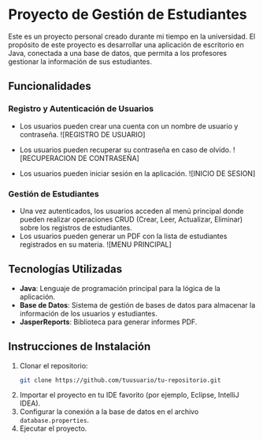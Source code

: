 
# Proyecto de Gestión de Estudiantes

Este es un proyecto personal creado durante mi tiempo en la universidad. El propósito de este proyecto es desarrollar una aplicación de escritorio en Java, conectada a una base de datos, que permita a los profesores gestionar la información de sus estudiantes.

## Funcionalidades

### Registro y Autenticación de Usuarios
- Los usuarios pueden crear una cuenta con un nombre de usuario y contraseña.
  ![REGISTRO DE USUARIO]

- Los usuarios pueden recuperar su contraseña en caso de olvido.
  ![RECUPERACION DE CONTRASEÑA]

- Los usuarios pueden iniciar sesión en la aplicación.
  ![INICIO DE SESION]

### Gestión de Estudiantes
- Una vez autenticados, los usuarios acceden al menú principal donde pueden realizar operaciones CRUD (Crear, Leer, Actualizar, Eliminar) sobre los registros de estudiantes.
- Los usuarios pueden generar un PDF con la lista de estudiantes registrados en su materia.
  ![MENU PRINCIPAL]

## Tecnologías Utilizadas
- **Java**: Lenguaje de programación principal para la lógica de la aplicación.
- **Base de Datos**: Sistema de gestión de bases de datos para almacenar la información de los usuarios y estudiantes.
- **JasperReports**: Biblioteca para generar informes PDF.

## Instrucciones de Instalación

1. Clonar el repositorio:
   ```sh
   git clone https://github.com/tuusuario/tu-repositorio.git
   ```
2. Importar el proyecto en tu IDE favorito (por ejemplo, Eclipse, IntelliJ IDEA).
3. Configurar la conexión a la base de datos en el archivo `database.properties`.
4. Ejecutar el proyecto.
